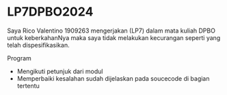 # LP7DPBO2024

Saya Rico Valentino 1909263 mengerjakan (LP7) dalam mata kuliah DPBO untuk keberkahanNya maka saya tidak melakukan kecurangan seperti yang telah dispesifikasikan.

Program
- Mengikuti petunjuk dari modul
- Memperbaiki kesalahan sudah dijelaskan pada soucecode di bagian tertentu